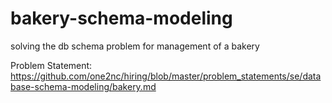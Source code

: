 # bakery-schema-modeling
solving the db schema problem for management of a bakery


Problem Statement: https://github.com/one2nc/hiring/blob/master/problem_statements/se/database-schema-modeling/bakery.md